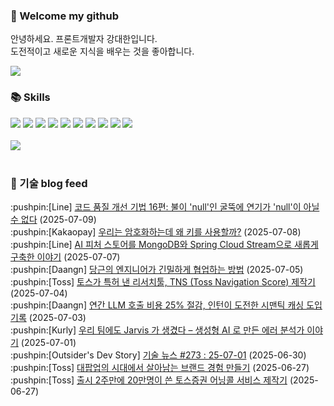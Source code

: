### 👋 Welcome my github

안녕하세요. 프론트개발자 강대한입니다.
<br>
도전적이고 새로운 지식을 배우는 것을 좋아합니다.

<!--
![header](https://capsule-render.vercel.app/api?type=Waving&color=auto&height=300&section=header&text=Welcome&fontAlignY=40&desc=KangDaeHan%20github%20&descSize=20&descAlignY=55&animation=fadeIn&fontSize=90)

**KangDaeHan/KangDaeHan** is a ✨ _special_ ✨ repository because its `README.md` (this file) appears on your GitHub profile.

Here are some ideas to get you started:

- 🔭 I’m currently working on ...
- 🌱 I’m currently learning ...
- 👯 I’m looking to collaborate on ...
- 🤔 I’m looking for help with ...
- 💬 Ask me about ...
- 📫 How to reach me: ...
- 😄 Pronouns: ...
- ⚡ Fun fact: ...
-->

<a href="https://twinfamily.github.io" target="_blank"><img src="https://img.shields.io/badge/Blog-121D33?style=flat-square&logo=blogger&logoColor=ffffff"/></a>

### :books: Skills
<a href="#" target="_blank"><img src="https://img.shields.io/badge/React-61DAFB?style=flat-square&logo=react&logoColor=ffffff"/></a>
<a href="#" target="_blank"><img src="https://img.shields.io/badge/Html5-E34F26?style=flat-square&logo=html5&logoColor=ffffff"/></a>
<a href="#" target="_blank"><img src="https://img.shields.io/badge/Javascript-F7DF1E?style=flat-square&logo=javascript&logoColor=ffffff"/></a>
<a href="#" target="_blank"><img src="https://img.shields.io/badge/Cssmodules-000000?style=flat-square&logo=cssmodules&logoColor=ffffff"/></a>
<a href="#" target="_blank"><img src="https://img.shields.io/badge/Node.js-339933?style=flat-square&logo=nodedotjs&logoColor=ffffff"/></a>
<a href="#" target="_blank"><img src="https://img.shields.io/badge/Typescript-3178C6?style=flat-square&logo=typescript&logoColor=ffffff"/></a>
<a href="#" target="_blank"><img src="https://img.shields.io/badge/Git-F05032?style=flat-square&logo=git&logoColor=ffffff"/></a>
<a href="#" target="_blank"><img src="https://img.shields.io/badge/Gitlab-FC6D26?style=flat-square&logo=gitlab&logoColor=ffffff"/></a>
<a href="#" target="_blank"><img src="https://img.shields.io/badge/Webpack-8DD6F9?style=flat-square&logo=webpack&logoColor=ffffff"/></a>
<a href="#" target="_blank"><img src="https://img.shields.io/badge/Vite-646CFF?style=flat-square&logo=vite&logoColor=ffffff"/></a>
<br><br>
<img src="https://github-readme-stats.vercel.app/api/top-langs/?username=KangDaeHan&layout=compact">
<br><br>
### :round_pushpin: 기술 blog feed
<!-- BLOG-POST-LIST:START --><div>:pushpin:[Line] <a target="_blank" href="https://techblog.lycorp.co.jp/ko/techniques-for-improving-code-quality-16">코드 품질 개선 기법 16편: 불이 &#39;null&#39;인 굴뚝에 연기가 &#39;null&#39;이 아닐 수 없다</a> (2025-07-09)</div><div>:pushpin:[Kakaopay] <a target="_blank" href="https://tech.kakaopay.com/post/kakaopayins-envelope-encryption/">우리는 암호화하는데 왜 키를 사용할까?</a> (2025-07-08)</div><div>:pushpin:[Line] <a target="_blank" href="https://techblog.lycorp.co.jp/ko/ai-feature-store-renewal-with-mongodb-and-spring-cloud-stream">AI 피처 스토어를 MongoDB와 Spring Cloud Stream으로 새롭게 구축한 이야기</a> (2025-07-07)</div><div>:pushpin:[Daangn] <a target="_blank" href="https://medium.com/daangn/%EB%8B%B9%EA%B7%BC%EC%9D%98-%EC%97%94%EC%A7%80%EB%8B%88%EC%96%B4%EA%B0%80-%EA%B8%B4%EB%B0%80%ED%95%98%EA%B2%8C-%ED%98%91%EC%97%85%ED%95%98%EB%8A%94-%EB%B0%A9%EB%B2%95-51de89d100cc?source=rss----4505f82a2dbd---4">당근의 엔지니어가 긴밀하게 협업하는 방법</a> (2025-07-05)</div><div>:pushpin:[Toss] <a target="_blank" href="https://toss.tech/article/Toss_Navigation_Score">토스가 특허 낸 리서치툴, TNS &lpar;Toss Navigation Score&rpar; 제작기</a> (2025-07-04)</div><div>:pushpin:[Daangn] <a target="_blank" href="https://medium.com/daangn/%EC%97%B0%EA%B0%84-llm-%ED%98%B8%EC%B6%9C-%EB%B9%84%EC%9A%A9-25-%EC%A0%88%EA%B0%90-%EC%9D%B8%ED%84%B4%EC%9D%B4-%EB%8F%84%EC%A0%84%ED%95%9C-%EC%8B%9C%EB%A7%A8%ED%8B%B1-%EC%BA%90%EC%8B%B1-%EB%8F%84%EC%9E%85-%EA%B8%B0%EB%A1%9D-af3de9a74d0c?source=rss----4505f82a2dbd---4">연간 LLM 호출 비용 25% 절감, 인턴이 도전한 시맨틱 캐싱 도입 기록</a> (2025-07-03)</div><div>:pushpin:[Kurly] <a target="_blank" href="http://thefarmersfront.github.io/blog/2025-delivery-jarvis-story/">우리 팀에도 Jarvis 가 생겼다 – 생성형 AI 로 만든 에러 분석가 이야기</a> (2025-07-01)</div><div>:pushpin:[Outsider's Dev Story] <a target="_blank" href="https://blog.outsider.ne.kr/1766">기술 뉴스 #273 : 25-07-01</a> (2025-06-30)</div><div>:pushpin:[Toss] <a target="_blank" href="https://toss.tech/article/10to100-behind">대팝업의 시대에서 살아남는 브랜드 경험 만들기</a> (2025-06-27)</div><div>:pushpin:[Toss] <a target="_blank" href="https://toss.tech/article/toss-securities-earnings-call">출시 2주만에 20만명이 쓴 토스증권 어닝콜 서비스 제작기</a> (2025-06-27)</div><!-- BLOG-POST-LIST:END -->

<!-- ![Anurag's GitHub stats](https://github-readme-stats.vercel.app/api?username=KangDaeHan&show_icons=true&theme=radical) -->
